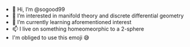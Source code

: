- 👋 Hi, I’m @sogood99
- 👀 I’m interested in manifold theory and discrete differential geometry
- 🌱 I’m currently learning aforementioned interest
- 📫 I live on something homeomeorphic to a 2-sphere
- I'm obliged to use this emoji 😅

<!---
sogood99/sogood99 is a ✨ special ✨ repository because its `README.md` (this file) appears on your GitHub profile.
You can click the Preview link to take a look at your changes.
--->
